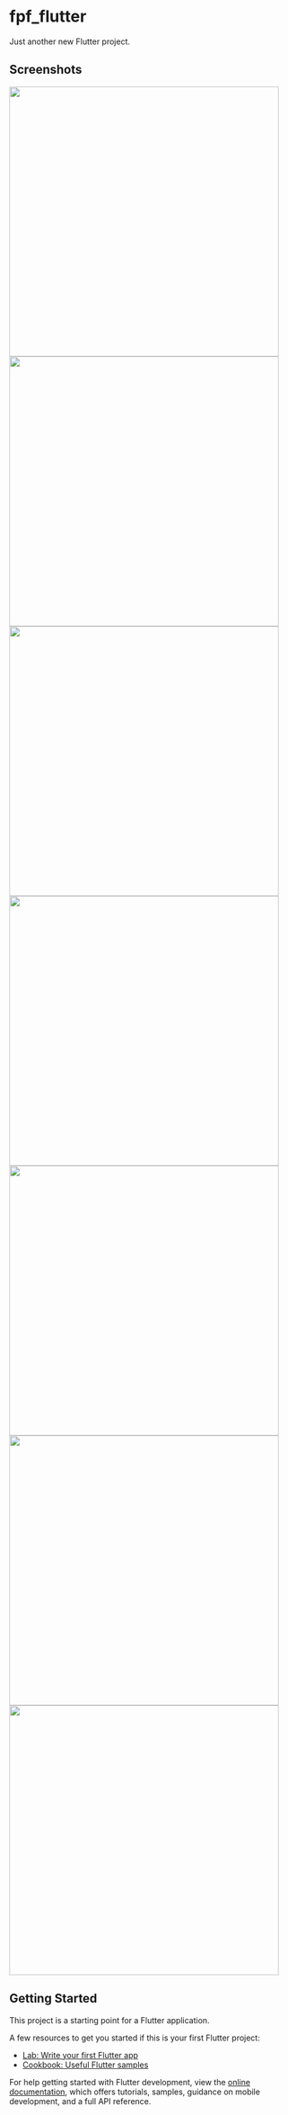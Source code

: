 # fpf_flutter

Just another new Flutter project.

## Screenshots
<p float="left">
  <img src="https://user-images.githubusercontent.com/41869294/185798423-7d9561c2-fadf-4c7d-bf70-2d245e84a533.jpg" height=480>
  <img src="https://user-images.githubusercontent.com/41869294/185798425-2409ce71-8579-4a09-b07b-2ba4d8bbdc55.jpg" height=480>
  <img src="https://user-images.githubusercontent.com/41869294/185798438-26ccb2d7-d116-4c2b-ae9c-be2dab5a08b4.jpg" height=480>
  <img src="https://user-images.githubusercontent.com/41869294/185798426-6a3d791b-0227-445c-8021-05a42c0eb42e.jpg" height=480>
  <img src="https://user-images.githubusercontent.com/41869294/185798430-cef192cd-cba6-4ced-8a57-c60addd95b1c.jpg" height=480>
  <img src="https://user-images.githubusercontent.com/41869294/185798431-b77db532-e2fc-43e0-8125-2ecd1cdbc540.jpg" height=480>
  <img src="https://user-images.githubusercontent.com/41869294/185798437-45533437-23b6-4989-b146-2f534bc7fa00.jpg" height=480>
</p>

## Getting Started

This project is a starting point for a Flutter application.

A few resources to get you started if this is your first Flutter project:

- [Lab: Write your first Flutter app](https://docs.flutter.dev/get-started/codelab)
- [Cookbook: Useful Flutter samples](https://docs.flutter.dev/cookbook)

For help getting started with Flutter development, view the
[online documentation](https://docs.flutter.dev/), which offers tutorials,
samples, guidance on mobile development, and a full API reference.
